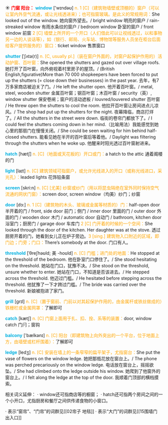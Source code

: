 ☀ <font color="red">**门窗 阳台：**</font>
<font color="sky blue">**window**</font> ['wɪndəʊ] 
<font color="orange">n. 1 [C]（建筑物墙壁或顶棚的）窗户（可以让室内外空气流通，或让光线透进来）；也可指窗玻璃。是此义的常规用词：</font>She looked out of the window. 她向窗外望去。/ bright window 明亮的窗户 / rain-streaked window 有雨水条纹的窗户 / bedroom window 卧室的窗户 / front window 前窗 <font color="orange">2 [C] 墙壁上所开的一个开口（人们借此可以让视线透过，以和事物另一边的人谈话等），如（银行、邮局、火车站、博物馆等服务人员坐在柜台后面给客户提供服务的）窗口：</font>ticket window 售票窗口
           
<font color="sky blue">**shutter**</font> [ˈʃʌtə(r)]
<font color="orange">n. [C, usually pl.]（装在窗户外面的，对窗户起保护作用的）活动护窗、百叶窗：</font>She opened the shutters and gazed out over village roofs. 她打开了百叶窗，向外俯视着村里房子的屋顶。/ (British English,figurative)More than 70 000 shopkeepers have been forced to put up the shutters (= close down their businesses) in the past year. 去年，有7万多家商店被迫关了门。/ He left the shutter open. 他开着百叶窗。/ metal, steel, wooden shutter 金属百叶窗；钢百叶窗；木百叶窗 / security（英）, window shutter 保安卷闸；窗户的活动遮板 / louvred/louvered shutter 百叶窗 / He threw open the shutters to cool the room. 他拉开百叶窗让房间进点儿凉风。/ The shop had put up the shutters for the night. 夜幕降临，商店打烊了。/ All the shutters in the street were down. 临街的卷帘门都放下了。/ I could feel the shutters coming down in her mind.（比喻用法）我能感觉到她心里的那扇门在慢慢关闭。/ She could be seen waiting for him behind half-closed shutters. 能看见她在半开的百叶窗后等着他。/ Daylight was filtering through the shutters when he woke up. 他醒来时阳光透过百叶窗射进来。

<font color="sky blue">**hatch**</font> [hætʃ] 
<font color="orange">n. [C]（地面或天花板的）开口或门：</font>a hatch to the attic 通着阁楼的门

<font color="sky blue">**light**</font> [laɪt] 
<font color="orange">n. [C] 建筑领域可指窗户，或允许光线进入的开口（或称光线进口，采光孔）：</font>leaded lights 花饰铅条窗

<font color="sky blue">**screen**</font> [skri:n] 
<font color="orange">n. [C] [尤美] 纱窗或纱门（用以将昆虫隔绝在室外同时保持空气流通的网状门窗）：</font>screen door, screen window（均美）纱门；纱窗

<font color="sky blue">**door**</font> [dɔ:] 
<font color="orange">n. 1 [C]（建筑物的木头、玻璃或金属等材质的）门：</font>half-open door 半开着的门 / front, side door 前门；侧门 / inner door 里面的门 / outer door 外面的门 / wooden door 木门 / automatic door 自动门 / bathroom, kitchen door 浴室门；厨房门 / garage door 车库门 <font color="orange">2 [C] 门开着的时候的一个空间：</font>She looked through the door of the kitchen. Her daughter was at the stove. 透过厨房开着的门，她看到女儿正在炉子旁边。<font color="orange">3 [sing.] 建筑物入口附近的区域，即门边；门旁；门口：</font>There’s somebody at the door. 门口有人。
           
<font color="sky blue">**threshold**</font> [ˈθreʃhəʊld; 美 -hoʊld]
<font color="orange">n. [C] 门槛；进门处的地面：</font>He stopped at the threshold of the bedroom. 他在卧室门口停住了。/ She stood hesitating on the threshold. 她站在门口，犹豫不决。/ She stood on the threshold, unsure whether to enter. 她站在门口，不知道是否该进去。/ He stepped across the threshold. 他迈过门槛。/ He hesitated before stepping across the threshold. 他犹豫了一下才跨过门槛。/ The bride was carried over the threshold. 新娘被抱进了家门。

<font color="sky blue">**grill**</font> [ɡrɪl] 
<font color="orange">n. [C]（置于窗前、门前以对其起保护作用的，由金属杆或铁丝做成的）铁栅栏或金属网罩：</font>了解即可

<font color="sky blue">**catch**</font> [kætʃ] 
<font color="orange">n. [C] 门窗上面用于扎、扣、拴、系等的装置：</font>door, window catch 门闩；窗钩

<font color="sky blue">**balcony**</font> ['bælkənɪ] 
<font color="orange">n. [C] 阳台（即建筑物上向外突出的一个平台，位于地面上方，由墙壁或栏杆围着）：</font>了解即可
           
<font color="sky blue">**ledge**</font> [ledʒ]
<font color="orange">n. [C] 安装在墙上的一条窄窄的扁平架子，尤指窗台：</font>She put the vase of flowers on the window ledge. 她把那瓶花放在窗台上。/ The phone was perched precariously on the window ledge. 电话放在窗台上，摇摇欲坠。/ She had climbed onto the ledge outside his window. 她爬到了他窗外的窗台上。/ I felt along the ledge at the top of the door. 我顺着门顶部的横档摸索。

相关词义延伸：
· window还可指商店等的橱窗；
· hatch还可指两个房间之间的一个小开口，尤指厨房和餐厅之间供传递食物的小窗口。

· 表示“窗帘”、“门帘”的词群见[[02帘子 地毯]]
· 表示“大门”的词群见[[15围墙门 出入口]]
